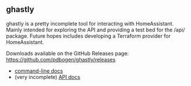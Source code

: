 ## ghastly

ghastly is a pretty incomplete tool for interacting with HomeAssistant. Mainly intended for exploring the API and providing a test bed for the /api/ package. Future hopes includes developing a Terraform provider for HomeAssistant.

Downloads available on the GitHub Releases page: https://github.com/pdbogen/ghastly/releases

* [command-line docs](docs/ghastly.md)
* (very incomplete) [API docs](docs/api.md)
